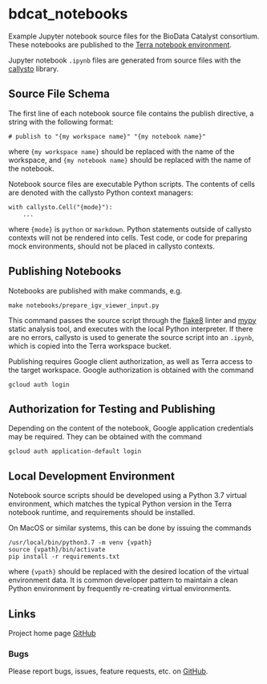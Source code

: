 # bdcat_notebooks
Example Jupyter notebook source files for the BioData Catalyst consortium. These notebooks are published to the
[Terra notebook environment](https://support.terra.bio/hc/en-us/articles/360027237871-Terra-s-Jupyter-Notebooks-environment-Part-I-Key-components).

Jupyter notebook `.ipynb` files are generated from source files with the
[callysto](https://github.com/xbrianh/callysto) library. 

## Source File Schema
The first line of each notebook source file contains the publish directive, a string with the following format:
```
# publish to "{my workspace name}" "{my notebook name}"
```
where `{my workspace name}` should be replaced with the name of the workspace, and `{my notebook name}` should be
replaced with the name of the notebook.

Notebook source files are executable Python scripts. The contents of cells are denoted with the callysto Python
context managers:
```
with callysto.Cell("{mode}"):
	...
```
where `{mode}` is `python` or `markdown`. Python statements outside of callysto contexts will not be rendered into
cells. Test code, or code for preparing mock environments, should not be placed in callysto contexts.

## Publishing Notebooks
Notebooks are published with make commands, e.g.
```
make notebooks/prepare_igv_viewer_input.py
```

This command passes the source script through the [flake8](https://flake8.pycqa.org/en/latest/) linter and
[mypy](https://mypy.readthedocs.io/en/stable/) static analysis tool, and executes with the local Python interpreter.
If there are no errors, callysto is used to generate the source script into an `.ipynb`, which is copied into the Terra
workspace bucket.

Publishing requires Google client authorization, as well as Terra access to the target workspace. Google authorization
is obtained with the command
```
gcloud auth login
```

## Authorization for Testing and Publishing

Depending on the content of the notebook, Google application credentials may be required. They can be obtained with the command
```
gcloud auth application-default login
```

## Local Development Environment

Notebook source scripts should be developed using a Python 3.7 virtual environment, which matches the typical Python version
in the Terra notebook runtime, and requirements should be installed.

On MacOS or similar systems, this can be done by issuing the commands
```
/usr/local/bin/python3.7 -m venv {vpath}
source {vpath}/bin/activate
pip install -r requirements.txt
```

where `{vpath}` should be replaced with the desired location of the virtual environment data. It is common developer
pattern to maintain a clean Python environment by frequently re-creating virtual environments.

## Links
Project home page [GitHub](https://github.com/DataBiosphere/bdcat_notebooks)  

### Bugs
Please report bugs, issues, feature requests, etc. on [GitHub](https://github.com/DataBiosphere/bdcat_notebooks).
